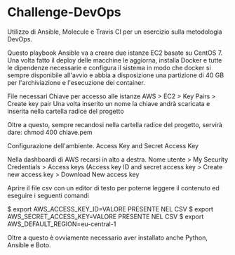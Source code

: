 # Challenge-DevOps
Utilizzo di Ansible, Molecule e Travis CI per un esercizio sulla metodologia DevOps.


Questo playbook Ansible va a creare due istanze EC2 basate su CentOS 7.
Una volta fatto il deploy delle macchine le aggiorna, installa Docker e tutte le dipendenze necessarie e configura il sistema in modo che docker si sempre disponibile all'avvio e abbia a disposizione una partizione di 40 GB per l'archiviazione e l'esecuzione dei container.

File necessari
Chiave per accesso alle istanze
AWS > EC2 > Key Pairs > Create key pair
Una volta inserito un nome la chiave andrà scaricata e inserita nella cartella radice del progetto

Oltre a questo, sempre recandosi nella cartella radice del progetto, servirà dare:
chmod 400 chiave.pem 


Configurazione dell'ambiente.
Access Key and Secret Access Key 

Nella dashboardi di AWS recarsi in alto a destra. 
Nome utente > My Security Credentials > Access keys (Access key ID and secret access key > Create new access key > Download New access key

Aprire il file csv con un editor di testo per poterne leggere il contenuto ed eseguire i seguenti comandi

$ export AWS_ACCESS_KEY_ID=VALORE PRESENTE NEL CSV
$ export AWS_SECRET_ACCESS_KEY=VALORE PRESENTE NEL CSV
$ export AWS_DEFAULT_REGION=eu-central-1


Oltre a questo è ovviamente necessario aver installato anche Python, Ansible e Boto.
